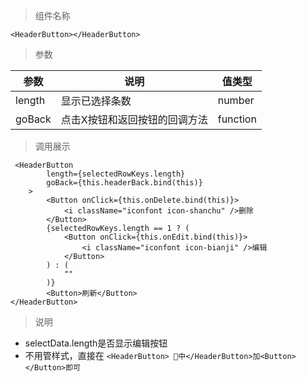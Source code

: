 


> 组件名称

```
<HeaderButton></HeaderButton>
```

> 参数

| 参数           | 说明         | 值类型
| ------------- |-------------|-------------|
| length        | 显示已选择条数 |number|
| goBack        | 点击X按钮和返回按钮的回调方法 |function|


> 调用展示
```
 <HeaderButton
        length={selectedRowKeys.length}
        goBack={this.headerBack.bind(this)}
    >
        <Button onClick={this.onDelete.bind(this)}>
            <i className="iconfont icon-shanchu" />删除
        </Button>
        {selectedRowKeys.length == 1 ? (
            <Button onClick={this.onEdit.bind(this)}>
                <i className="iconfont icon-bianji" />编辑
            </Button>
        ) : (
            ""
        )}
        <Button>刷新</Button>
</HeaderButton>

```

> 说明
- selectData.length是否显示编辑按钮
- 不用管样式，直接在
```<HeaderButton> 中</HeaderButton>加<Button></Button>即可```